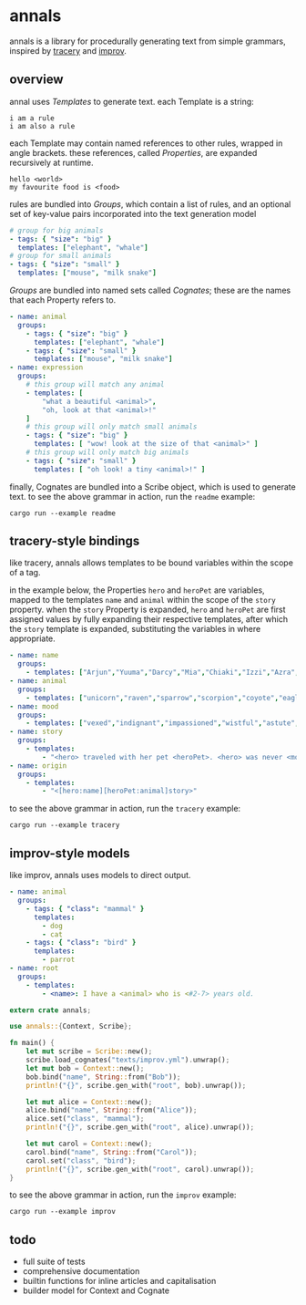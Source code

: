 # annals

annals is a library for procedurally generating text from simple grammars, inspired by [tracery](https://github.com/galaxykate/tracery) and [improv](https://github.com/sequitur/improv).


## overview

annal uses *Templates* to generate text. each Template is a string:

```
i am a rule
i am also a rule
```

each Template may contain named references to other rules, wrapped in angle brackets.
these references, called *Properties*, are expanded recursively at runtime.

```
hello <world>
my favourite food is <food>
```

rules are bundled into *Groups*, which contain a list of rules, and an optional
set of key-value pairs incorporated into the text generation model

```yaml
# group for big animals
- tags: { "size": "big" }
  templates: ["elephant", "whale"]
# group for small animals
- tags: { "size": "small" }
  templates: ["mouse", "milk snake"]
```

*Groups* are bundled into named sets called *Cognates*; these are the names that
each Property refers to.

```yaml
- name: animal
  groups:
    - tags: { "size": "big" }
      templates: ["elephant", "whale"]
    - tags: { "size": "small" }
      templates: ["mouse", "milk snake"]
- name: expression
  groups:
    # this group will match any animal
    - templates: [
        "what a beautiful <animal>",
        "oh, look at that <animal>!"
    ]
    # this group will only match small animals
    - tags: { "size": "big" }
      templates: [ "wow! look at the size of that <animal>" ]
    # this group will only match big animals
    - tags: { "size": "small" }
      templates: [ "oh look! a tiny <animal>!" ]
```

finally, Cognates are bundled into a Scribe object, which is used to generate
text. to see the above grammar in action, run the `readme` example:

```
cargo run --example readme
```

## tracery-style bindings

like tracery, annals allows templates to be bound variables within the scope of a tag.

in the example below, the Properties `hero` and `heroPet` are variables, mapped
to the templates `name` and `animal` within the scope of the `story` property.
when the `story` Property is expanded, `hero` and `heroPet` are first assigned
values by fully expanding their respective templates, after which the `story`
template is expanded, substituting the variables in where appropriate.

```yaml
- name: name
  groups:
    - templates: ["Arjun","Yuuma","Darcy","Mia","Chiaki","Izzi","Azra","Lina"]
- name: animal
  groups:
    - templates: ["unicorn","raven","sparrow","scorpion","coyote","eagle","owl","lizard","zebra","duck","kitten"]
- name: mood
  groups:
    - templates: ["vexed","indignant","impassioned","wistful","astute","courteous"]
- name: story
  groups:
    - templates:
        - "<hero> traveled with her pet <heroPet>. <hero> was never <mood>, for the <heroPet> was always too <mood>."
- name: origin
  groups:
    - templates:
        - "<[hero:name][heroPet:animal]story>"
```

to see the above grammar in action, run the `tracery` example:

```
cargo run --example tracery
```

## improv-style models

like improv, annals uses models to direct output.

```yaml
- name: animal
  groups:
    - tags: { "class": "mammal" }
      templates:
        - dog
        - cat
    - tags: { "class": "bird" }
      templates:
        - parrot
- name: root
  groups:
    - templates:
        - <name>: I have a <animal> who is <#2-7> years old.
```

```rust
extern crate annals;

use annals::{Context, Scribe};

fn main() {
    let mut scribe = Scribe::new();
    scribe.load_cognates("texts/improv.yml").unwrap();
    let mut bob = Context::new();
    bob.bind("name", String::from("Bob"));
    println!("{}", scribe.gen_with("root", bob).unwrap());

    let mut alice = Context::new();
    alice.bind("name", String::from("Alice"));
    alice.set("class", "mammal");
    println!("{}", scribe.gen_with("root", alice).unwrap());

    let mut carol = Context::new();
    carol.bind("name", String::from("Carol"));
    carol.set("class", "bird");
    println!("{}", scribe.gen_with("root", carol).unwrap());
}
```

to see the above grammar in action, run the `improv` example:

```
cargo run --example improv
```

## todo
- full suite of tests
- comprehensive documentation
- builtin functions for inline articles and capitalisation
- builder model for Context and Cognate
